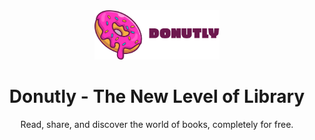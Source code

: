 <div align="center">
<img src="frontend/public/assets/logo.png" alt="Donutly Logo" width="200"/>
<h1>Donutly - The New Level of Library</h1>
<p>Read, share, and discover the world of books, completely for free.</p>
</div>


